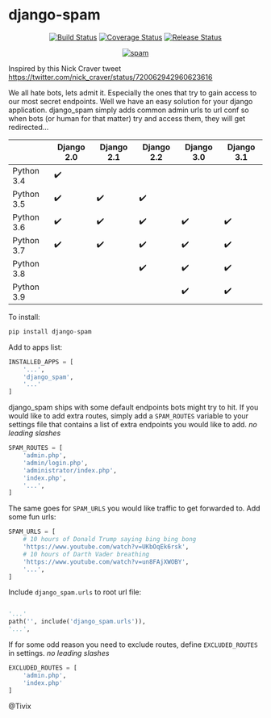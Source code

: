 django-spam
===========

<p align="center">
<a href="https://travis-ci.org/nickatnight/django-spam"><img alt="Build Status" src="https://travis-ci.org/nickatnight/django-spam.svg?branch=master"></a>
<a href="https://coveralls.io/github/nickatnight/django-spam?branch=master"><img alt="Coverage Status" src="https://coveralls.io/repos/github/nickatnight/django-spam/badge.svg?branch=master"></a>
<a href="https://github.com/Tivix/django-spam/releases"><img alt="Release Status" src="https://img.shields.io/github/v/release/Tivix/django-spam"></a>
</p>

<p align="center">
<a href="https://media.giphy.com/media/Mr8Gr9ejR0OpW/giphy.gif"><img alt="spam" src="https://media.giphy.com/media/Mr8Gr9ejR0OpW/giphy.gif"></a>
</p>

Inspired by this Nick Craver tweet https://twitter.com/nick_craver/status/720062942960623616

We all hate bots, lets admit it. Especially the ones that try to gain access to our most secret endpoints. Well we have an easy
solution for your django application. django_spam simply adds common admin urls to url conf so when bots (or human
for that matter) try and access them, they will get redirected...


|            | Django 2.0         | Django 2.1         | Django 2.2         | Django 3.0         | Django 3.1         |
| --         | --                 | --                 | --                 | --                 | --                 |
| Python 3.4 | :heavy_check_mark: |                    |                    |                    |                    |
| Python 3.5 | :heavy_check_mark: | :heavy_check_mark: | :heavy_check_mark: |                    |                    |
| Python 3.6 | :heavy_check_mark: | :heavy_check_mark: | :heavy_check_mark: | :heavy_check_mark: | :heavy_check_mark: |
| Python 3.7 | :heavy_check_mark: | :heavy_check_mark: | :heavy_check_mark: | :heavy_check_mark: | :heavy_check_mark: |
| Python 3.8 |                    |                    | :heavy_check_mark: | :heavy_check_mark: | :heavy_check_mark: |
| Python 3.9 |                    |                    |                    | :heavy_check_mark: | :heavy_check_mark: |


To install:
```python
pip install django-spam
```

Add to apps list:
```python
INSTALLED_APPS = [
    '...',
    'django_spam',
    '...'
]
```

django_spam ships with some default endpoints bots might try to hit. If you would like to add extra routes, simply add
a ``SPAM_ROUTES`` variable to your settings file that contains a list of extra endpoints you would like
to add. *no leading slashes*
```python
SPAM_ROUTES = [
    'admin.php',
    'admin/login.php',
    'administrator/index.php',
    'index.php',
    '...',
]
```

The same goes for ``SPAM_URLS`` you would like traffic to get forwarded to. Add some fun urls:

```python
SPAM_URLS = [
    # 10 hours of Donald Trump saying bing bing bong
    'https://www.youtube.com/watch?v=UKbOqEk6rsk',
    # 10 hours of Darth Vader breathing
    'https://www.youtube.com/watch?v=un8FAjXWOBY',
    '...',
]
```

Include ``django_spam.urls`` to root url file:
```python

'...'
path('', include('django_spam.urls')),
'...',
```

If for some odd reason you need to exclude routes, define ``EXCLUDED_ROUTES`` in settings. *no leading slashes*

```python
EXCLUDED_ROUTES = [
    'admin.php',
    'index.php'
]
```

@Tivix

